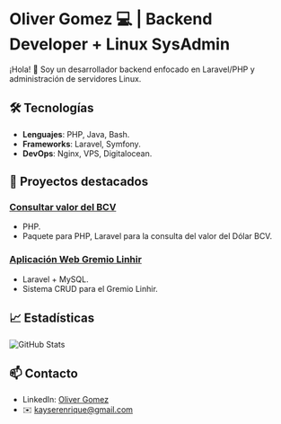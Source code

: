 # Oliver Gomez 💻 | Backend Developer + Linux SysAdmin  

¡Hola! 👋 Soy un desarrollador backend enfocado en Laravel/PHP y administración de servidores Linux.  

## 🛠️ Tecnologías  
- **Lenguajes**: PHP, Java, Bash.  
- **Frameworks**: Laravel, Symfony.  
- **DevOps**: Nginx, VPS, Digitalocean.  

## 🚀 Proyectos destacados  
### [Consultar valor del BCV](https://github.com/kaizerenrique/Consultabcv)  
- PHP.  
- Paquete para PHP, Laravel para la consulta del valor del Dólar BCV.  

### [Aplicación Web Gremio Linhir](https://github.com/kaizerenrique/Linhir)  
- Laravel + MySQL.  
- Sistema CRUD para el Gremio Linhir.  

## 📈 Estadísticas  
![GitHub Stats](https://github-readme-stats.vercel.app/api?username=kaizerenrique&show_icons=true&theme=dark)  

## 📫 Contacto  
- LinkedIn: [Oliver Gomez](https://linkedin.com/in/oliverenriquegomez)  
- ✉️ kayserenrique@gmail.com 
